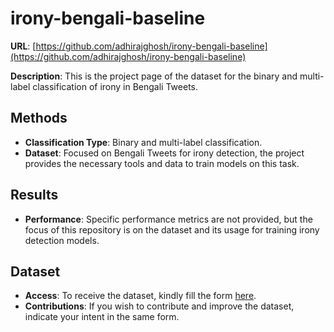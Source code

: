 # irony-bengali-baseline
**URL**: [https://github.com/adhirajghosh/irony-bengali-baseline](https://github.com/adhirajghosh/irony-bengali-baseline)

**Description**: This is the project page of the dataset for the binary and multi-label classification of irony in Bengali Tweets.

## Methods
- **Classification Type**: Binary and multi-label classification.
- **Dataset**: Focused on Bengali Tweets for irony detection, the project provides the necessary tools and data to train models on this task.
  
## Results
- **Performance**: Specific performance metrics are not provided, but the focus of this repository is on the dataset and its usage for training irony detection models.

## Dataset
- **Access**: To receive the dataset, kindly fill the form [here](https://forms.gle/S1KNoR5U4TcTgb2Q9).
- **Contributions**: If you wish to contribute and improve the dataset, indicate your intent in the same form.
